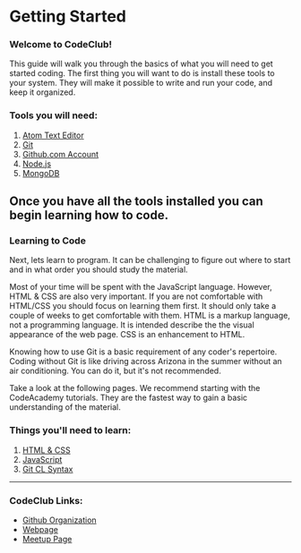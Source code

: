 # Getting Started

### Welcome to CodeClub!

This guide will walk you through the basics of what you will need to get started coding.
The first thing you will want to do is install these tools to your system. They will make
it possible to write and run your code, and keep it organized.

### Tools you will need:
1. [Atom Text Editor](text_editor.md)
2. [Git](git.md)
3. [Github.com Account](github.md)
4. [Node.js](node.md)
5. [MongoDB](mongo.md)

Once you have all the tools installed you can begin learning how to code.
---

### Learning to Code

Next, lets learn to program. It can be challenging to figure out where to start
and in what order you should study the material.

Most of your time will be spent with the JavaScript language. However, HTML & CSS are also very important.
If you are not comfortable with HTML/CSS you should focus on learning them first. It should only take a couple of weeks to get comfortable with them. HTML is a markup language, not a programming language. It is intended describe the the visual appearance of the web page. CSS is an enhancement to HTML.

Knowing how to use Git is a basic requirement of any coder's repertoire. Coding without Git is like driving across Arizona in the summer without an air conditioning. You can do it, but it's not recommended.

Take a look at the following pages. We recommend starting with the CodeAcademy tutorials. They are the fastest way to gain a basic understanding of the material.

### Things you'll need to learn:
1. [HTML & CSS](htmlcss.md)
2. [JavaScript](js.md)
3. [Git CL Syntax](git_cl.md)

---

### CodeClub Links:
- [Github Organization](https://github.com/codeclubsocial)
- [Webpage](http://www.codeclub.social)
- [Meetup Page](https://www.meetup.com/codeclub/)
